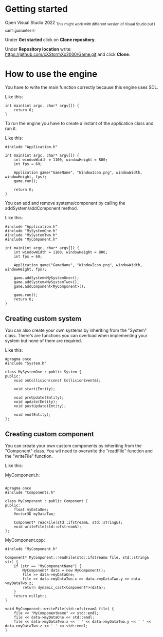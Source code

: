 # Getting started
Open Visual Studio 2022 <sub>This might work with different version of Visual Studio but I can't guarantee it</sub>.

Under **Get started** click on **Clone repository**.

Under **Repository location** write: https://github.com/xXStormXx2000/Game.git and click **Clone**.

# How to use the engine
You have to write the main function correctly because this engine uses SDL.

Like this:
```
int main(int argc, char* argv[]) {
    return 0;
}
```

To run the engine you have to create a instant of the application class and run it.

Like this:
```
#include "Application.h"

int main(int argc, char* argv[]) {
    int windowWidth = 1100, windowHeight = 800;
    int fps = 60;

    Application game("GameName", "WindowIcon.png", windowWidth, windowHeight, fps);
    game.run();

    return 0;
}
```

You can add and remove systems/component by calling the addSystem/addComponent method.

Like this:
```
#include "Application.h"
#include "MySystemOne.h"
#include "MySystemTwo.h"
#include "MyComponent.h"

int main(int argc, char* argv[]) {
    int windowWidth = 1100, windowHeight = 800;
    int fps = 60;

    Application game("GameName", "WindowIcon.png", windowWidth, windowHeight, fps);

    game.addSystem<MySystemOne>();
    game.addSystem<MySystemTwo>();
    game.addComponent<MyComponent>();

    game.run();
    return 0;
}
```
## Creating custom system
You can also create your own systems by inheriting from the "System" class. 
There's are functions you can overload when implementing your system but none of them are required.

Like this:
```
#pragma once
#include "System.h"

class MySystemOne : public System {
public:
    void onCollision(const CollisionEvent&);

    void start(Entity);
  
    void preUpdate(Entity);
    void update(Entity);
    void postUpdate(Entity);
  
    void end(Entity);
};
```
## Creating custom component
You can create your own custom components by inheriting from the "Component" class.
You wil need to overwrite the "readFile" function and the "writeFile" function.

Like this:

MyComponent.h:
```

#pragma once
#include "Components.h"

class MyComponent : public Component {
public:
    float myDataOne;
    Vector3D myDataTwo;

    Component* readFile(std::ifstream&, std::string&);
    void writeFile(std::ofstream&);
};
```
MyComponent.cpp:
```
#include "MyComponent.h"

Component* MyComponent::readFile(std::ifstream& file, std::string& str) {
    if (str == "MyComponentName") {
        MyComponent* data = new MyComponent();
        file >> data->myDataOne;
        file >> data->myDataTwo.x >> data->myDataTwo.y >> data->myDataTwo.z;
        return dynamic_cast<Component*>(data);
    }
    return nullptr;
}

void MyComponent::writeFile(std::ofstream& file) {
    file << "MyComponentName" << std::endl;
    file << data->myDataOne << std::endl;
    file << data->myDataTwo.x << ' ' << data->myDataTwo.y << ' ' << data->myDataTwo.z << ' ' << std::endl;
}
```

